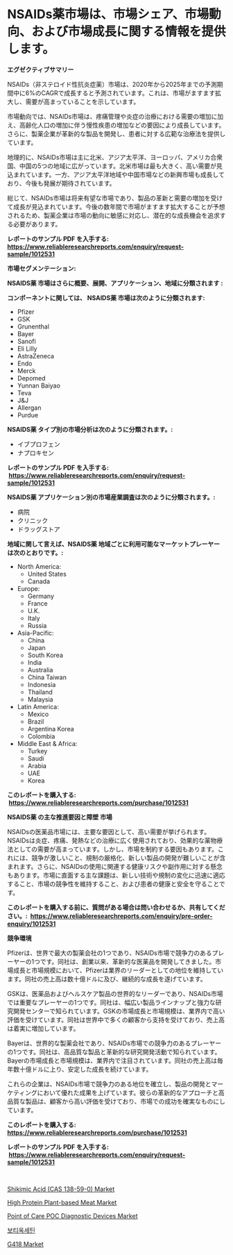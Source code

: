 <p><h1>NSAIDs薬市場は、市場シェア、市場動向、および市場成長に関する情報を提供します。</h1></p><p><strong>エグゼクティブサマリー</strong></p>
<p><p>NSAIDs（非ステロイド性抗炎症薬）市場は、2020年から2025年までの予測期間中に6%のCAGRで成長すると予測されています。これは、市場がますます拡大し、需要が高まっていることを示しています。</p><p>市場動向では、NSAIDs市場は、疼痛管理や炎症の治療における需要の増加に加え、高齢化人口の増加に伴う慢性疾患の増加などの要因により成長しています。さらに、製薬企業が革新的な製品を開発し、患者に対する広範な治療法を提供しています。</p><p>地理的に、NSAIDs市場は主に北米、アジア太平洋、ヨーロッパ、アメリカ合衆国、中国の5つの地域に広がっています。北米市場は最も大きく、高い需要が見込まれています。一方、アジア太平洋地域や中国市場などの新興市場も成長しており、今後も発展が期待されています。</p><p>総じて、NSAIDs市場は将来有望な市場であり、製品の革新と需要の増加を受けて成長が見込まれています。今後の数年間で市場がますます拡大することが予想されるため、製薬企業は市場の動向に敏感に対応し、潜在的な成長機会を追求する必要があります。</p></p>
<p><strong>レポートのサンプル PDF を入手する: <a href="https://www.reliableresearchreports.com/enquiry/request-sample/1012531">https://www.reliableresearchreports.com/enquiry/request-sample/1012531</a></strong></p>
<p><strong>市場セグメンテーション:</strong></p>
<p><strong> NSAIDS薬 市場はさらに概要、展開、アプリケーション、地域に分類されます :</strong></p>
<p><strong>コンポーネントに関しては、 NSAIDS薬 市場は次のように分類されます: &nbsp;</strong></p>
<p><ul><li>Pfizer</li><li>GSK</li><li>Grunenthal</li><li>Bayer</li><li>Sanofi</li><li>Eli Lilly</li><li>AstraZeneca</li><li>Endo</li><li>Merck</li><li>Depomed</li><li>Yunnan Baiyao</li><li>Teva</li><li>J&J</li><li>Allergan</li><li>Purdue</li></ul></p>
<p><strong> NSAIDS薬 タイプ別の市場分析は次のように分類されます。:</strong></p>
<p><ul><li>イブプロフェン</li><li>ナプロキセン</li></ul></p>
<p><strong>レポートのサンプル PDF を入手する: &nbsp;<a href="https://www.reliableresearchreports.com/enquiry/request-sample/1012531">https://www.reliableresearchreports.com/enquiry/request-sample/1012531</a></strong></p>
<p><strong> NSAIDS薬 アプリケーション別の市場産業調査は次のように分類されます。:</strong></p>
<p><ul><li>病院</li><li>クリニック</li><li>ドラッグストア</li></ul></p>
<p><strong>地域に関して言えば、NSAIDS薬 地域ごとに利用可能なマーケットプレーヤーは次のとおりです。:</strong></p>
<p><ul>
    <li>
        North America:
        <ul>
            <li>United States</li>
            <li>Canada</li>
        </ul>
    </li>
    <li>
        Europe:
        <ul>
            <li>Germany</li>
            <li>France</li>
            <li>U.K.</li>
            <li>Italy</li>
            <li>Russia</li>
        </ul>
    </li>
    <li>
        Asia-Pacific:
        <ul>
            <li>China</li>
            <li>Japan</li>
            <li>South Korea</li>
            <li>India</li>
            <li>Australia</li>
            <li>China Taiwan</li>
            <li>Indonesia</li>
            <li>Thailand</li>
            <li>Malaysia</li>
        </ul>
    </li>
    <li>
        Latin America:
        <ul>
            <li>Mexico</li>
            <li>Brazil</li>
            <li>Argentina Korea</li>
            <li>Colombia</li>
        </ul>
    </li>
    <li>
        Middle East & Africa:
        <ul>
            <li>Turkey</li>
            <li>Saudi</li>
            <li>Arabia</li>
            <li>UAE</li>
            <li>Korea</li>
        </ul>
    </li>
    </ul></p>
<p><strong>このレポートを購入する: &nbsp;<a href="https://www.reliableresearchreports.com/purchase/1012531">https://www.reliableresearchreports.com/purchase/1012531</a></strong></p>
<p><strong>NSAIDS薬 の主な推進要因と障壁 市場</strong></p>
<p><p>NSAIDsの医薬品市場には、主要な要因として、高い需要が挙げられます。 NSAIDsは炎症、疼痛、発熱などの治療に広く使用されており、効果的な薬物療法としての需要が高まっています。しかし、市場を制約する要因もあります。これには、競争が激しいこと、規制の厳格化、新しい製品の開発が難しいことが含まれます。さらに、NSAIDsの使用に関連する健康リスクや副作用に対する懸念もあります。市場に直面する主な課題は、新しい技術や規制の変化に迅速に適応すること、市場の競争性を維持すること、および患者の健康と安全を守ることです。</p></p>
<p><strong>このレポートを購入する前に、質問がある場合は問い合わせるか、共有してください。:&nbsp; <a href="https://www.reliableresearchreports.com/enquiry/pre-order-enquiry/1012531">https://www.reliableresearchreports.com/enquiry/pre-order-enquiry/1012531</a></strong></p>
<p><strong>競争環境</strong></p>
<p><p>Pfizerは、世界で最大の製薬会社の1つであり、NSAIDs市場で競争力のあるプレーヤーの1つです。同社は、創業以来、革新的な医薬品を開発してきました。市場成長と市場規模において、Pfizerは業界のリーダーとしての地位を維持しています。同社の売上高は数十億ドルに及び、継続的な成長を遂げています。</p><p>GSKは、医薬品およびヘルスケア製品の世界的なリーダーであり、NSAIDs市場では重要なプレーヤーの1つです。同社は、幅広い製品ラインナップと強力な研究開発センターで知られています。GSKの市場成長と市場規模は、業界内で高い評価を受けています。同社は世界中で多くの顧客から支持を受けており、売上高は着実に増加しています。</p><p>Bayerは、世界的な製薬会社であり、NSAIDs市場での競争力のあるプレーヤーの1つです。同社は、高品質な製品と革新的な研究開発活動で知られています。Bayerの市場成長と市場規模は、業界内で注目されています。同社の売上高は毎年数十億ドルに上り、安定した成長を続けています。</p><p>これらの企業は、NSAIDs市場で競争力のある地位を確立し、製品の開発とマーケティングにおいて優れた成果を上げています。彼らの革新的なアプローチと高品質な製品は、顧客から高い評価を受けており、市場での成功を確実なものにしています。</p></p>
<p><strong>このレポートを購入する: &nbsp; <a href="https://www.reliableresearchreports.com/purchase/1012531">https://www.reliableresearchreports.com/purchase/1012531</a></strong></p>
<p><strong>レポートのサンプル PDF を入手する: &nbsp;<a href="https://www.reliableresearchreports.com/enquiry/request-sample/1012531">https://www.reliableresearchreports.com/enquiry/request-sample/1012531</a></strong><strong></strong></p>
<p>&nbsp;</p>
<p><p><a href="https://github.com/gdfhhhj/Market-Research-Report-List-3/blob/main/shikimic-acid-cas-138-59-0-market.md">Shikimic Acid (CAS 138-59-0) Market</a></p><p><a href="https://view.publitas.com/reportprime-1/high-protein-plant-based-meat-market-analysis-and-market-size-global-industry-overview-market-segmentation-and-forecast-2024-to-2031/">High Protein Plant-based Meat Market</a></p><p><a href="https://shimmer-gardenia-37a.notion.site/Decoding-the-Point-of-Care-POC-Diagnostic-Devices-Market-A-Deep-Dive-into-the-Latest-Market-Trends--fc0568041e0b4cd5acd4100ae570c320">Point of Care POC Diagnostic Devices Market</a></p><p><a href="https://github.com/vs2869dizt0/Market-Research-Report-List-1/blob/main/13403051161.md">보티옥세틴</a></p><p><a href="https://issuu.com/reportprime-2/docs/g418-market-size-2030.pptx">G418 Market</a></p></p>